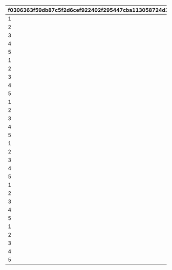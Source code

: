 |f0306363f59db87c5f2d6cef922402f295447cba113058724d1aa163bca8b43f|03b290fee5934d8a04cac57d2032beb98c6592c9eb6949f190a2e86e4ea1aab1|c4328e64776ddcb120af07fb64eddd27e0364a8bfbc1cd75348b87cb69f9c563|233e541ef61bbe720d8cf300f2e288b04276febb142003e3d321c8eb612397d6|c2a5aa8b6fa97c50a614f4477f76b0f1b85391a057fac1fc64c5f14b833f68b0|bb6da8df05d22b12a7ba8f646b5dc916a4a05c25e38da0eb4497c05d4421ecae|9fa230fea55540ef3abac5958304008dadaf0d827f1f1c5aa9a80b89a9c20a3b|b4ee8de78369ef1371afdb9a660f7f8a5ff3a5451eb6e712762fe8de7b172667|d1fd1dd80e6835dba1b6bd32d37a6fab8d81e5ff32e31ac612a5e11b5e0044a9|bb3a684b0873badaf69814605beaa9f3d2fd5a0e004ce282bd448f6513c3056a|e06e416487677828d98414eeb66f1be81066d6858704a2865a019511b95733a4|1daf97f948bb4f115abb83d766995f2ef9d7df7fd48959a585b4801a0390e8ad|14b90a34e373c94e0a1e25dc19a2d84a48b06063c3b4a96cd25a2dc657fa4a8e|04c4a3ef58b51d5fffe94be75969e1a167d72d8b1c2aa88a44a6084b0fc4c11b|220dd1fd05308e016058e15e583a418acb0889727ab6de978d36372325e47320|85f82f4cf9c302c873f6593b4fd5c494752442500585058102a3b6c667f36fd5|1c9e9783d59d7f8bc5bef08c2efeb21a524def3dbf55f586c9cdf01a1a242917|2737f7ce10e1b0425b90752ced08ea5e4a248cc6a54d230ab63dba74333c0592|
| --- | --- | --- | --- | --- | --- | --- | --- | --- | --- | --- | --- | --- | --- | --- | --- | --- | --- |
|1|1001|8|91002|100|8|150003|4|300000|90005|3|20004|30|94002|2|2|3|12|
|2|1001|60|91002|150|8|150004|4|400000|90005|3|140001|30|94002|2|4|3|12|
|3|1001|10|91002|150|8|150005|4|500000|90005|3|20004|30|94002|2|2|3|12|
|4|1001|90|91002|200|8|150006|4|750000|90005|3|140001|30|94002|2|4|3|12|
|5|1001|1|91002|200|8|150007|4|1000000|90005|3|21951|30|94002|2|2|3|12|
|1|1002|8|91002|100|8|150003|4|300000|90005|3|20004|30|94002|2|2|3|12|
|2|1002|60|91002|150|8|150004|4|400000|90005|3|140001|30|94002|2|4|3|12|
|3|1002|10|91002|150|8|150005|4|500000|90005|3|20004|30|94002|2|2|3|12|
|4|1002|90|91002|200|8|150006|4|750000|90005|3|140001|30|94002|2|4|3|12|
|5|1002|1|91002|200|8|150007|4|1000000|90005|3|21951|30|94002|2|2|3|12|
|1|1003|8|91002|50|8|150003|4|300000|150004|3|20004|100|94002|4|2|100|12|
|2|1003|60|91002|100|8|150005|4|400000|90005|3|140001|50|94002|2|4|5|12|
|3|1003|10|91002|100|8|150006|4|0|94002|3|20004|50|0|12|2|500000|0|
|4|1003|90|91002|150|8|150007|4|750000|90005|3|140001|50|94002|2|4|10|12|
|5|1003|1|91002|150|8|150008|4|0|94002|3|21951|50|0|12|2|1000000|0|
|1|1004|8|91002|50|8|150003|4|300000|150004|3|20004|100|94002|4|2|100|12|
|2|1004|60|91002|100|8|150005|4|400000|90005|3|140001|50|94002|2|4|5|12|
|3|1004|10|91002|100|8|150006|4|0|94002|3|20004|50|0|12|2|500000|0|
|4|1004|90|91002|150|8|150007|4|750000|90005|3|140001|50|94002|2|4|10|12|
|5|1004|1|91002|150|8|150008|4|0|94002|3|21951|50|0|12|2|1000000|0|
|1|1005|8|91002|50|8|150003|4|300000|150004|3|20004|100|94002|4|2|100|12|
|2|1005|60|91002|100|8|150005|4|400000|90005|3|140001|50|94002|2|4|5|12|
|3|1005|10|91002|100|8|150006|4|0|94002|3|20004|50|0|12|2|500000|0|
|4|1005|90|91002|150|8|150007|4|750000|90005|3|140001|50|94002|2|4|10|12|
|5|1005|1|91002|150|8|150008|4|0|94002|3|21951|50|0|12|2|1000000|0|
|1|1006|8|91002|50|8|150004|4|300000|150005|3|20004|100|94002|4|2|100|12|
|2|1006|60|91002|100|8|150006|4|400000|90005|3|140001|50|94002|2|4|5|12|
|3|1006|10|91002|100|8|150007|4|0|94002|3|20004|50|0|12|2|500000|0|
|4|1006|90|91002|150|8|150008|4|750000|90005|3|140001|50|94002|2|4|10|12|
|5|1006|1|91002|150|8|150009|4|0|94002|3|21951|50|0|12|2|1000000|0|